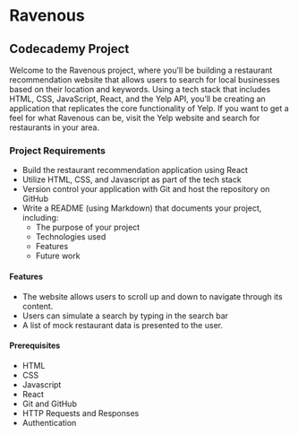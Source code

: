 # Ravenous

## Codecademy Project

Welcome to the Ravenous project, where you’ll be building a restaurant recommendation website that allows users to search for local businesses based on their location and keywords. Using a tech stack that includes HTML, CSS, JavaScript, React, and the Yelp API, you’ll be creating an application that replicates the core functionality of Yelp. If you want to get a feel for what Ravenous can be, visit the Yelp website and search for restaurants in your area.

### Project Requirements

- Build the restaurant recommendation application using React
- Utilize HTML, CSS, and Javascript as part of the tech stack
- Version control your application with Git and host the repository on GitHub
- Write a README (using Markdown) that documents your project, including:
    - The purpose of your project
    - Technologies used
    - Features
    - Future work
    
#### Features

- The website allows users to scroll up and down to navigate through its content.
- Users can simulate a search by typing in the search bar
- A list of mock restaurant data is presented to the user.

#### Prerequisites

- HTML
- CSS
- Javascript
- React
- Git and GitHub
- HTTP Requests and Responses
- Authentication